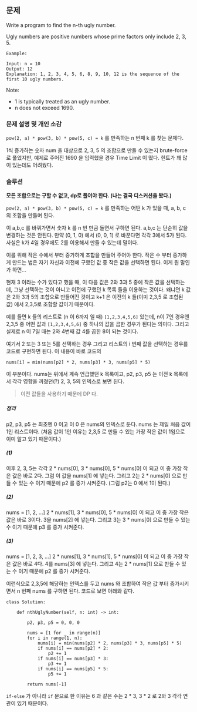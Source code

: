 ## 문제

Write a program to find the n-th ugly number.

Ugly numbers are positive numbers whose prime factors only include 2, 3, 5. 

```
Example:

Input: n = 10
Output: 12
Explanation: 1, 2, 3, 4, 5, 6, 8, 9, 10, 12 is the sequence of the first 10 ugly numbers.
```

Note:  

- 1 is typically treated as an ugly number.
- n does not exceed 1690.

### 문제 설명 및 개인 소감
`pow(2, a) * pow(3, b) * pow(5, c) = k` 를 만족하는 n 번째 k 를 찾는 문제다.

1씩 증가하는 숫자 num 을 대상으로 2, 3, 5 의 조합으로 만들 수 있는지 brute-force 로 풀었지만, 예제로 주어진 1690 을 입력했을 경우 Time Limit 이 떴다.
힌트가 꽤 많이 있는데도 어려웠다.

### 솔루션

__모든 조합으로는 구할 수 없고, dp로 풀어야 한다. (나는 결국 디스커션을 봤다.)__

`pow(2, a) * pow(3, b) * pow(5, c) = k` 를 만족하는 어떤 k 가 있을 때, a, b, c 의 조합을 만들며 된다.

이 a,b,c 를 바꿔가면서 숫자 k 를 n 번 만큼 돌면서 구하면 된다.
a,b,c 는 단순히 값을 변경하는 것은 안된다. 만약 (0, 1, 0) 에서 (0, 0, 1) 로 바꾼다면 각각 3에서 5가 된다. 사실은 k가 4일 경우에도 2를 이용해서 만들 수 있는데 말이다.

이를 위해 작은 수에서 부터 증가하게 조합을 만들어 주어야 한다. 작은 수 부터 증가하게 만드는 법은 자기 자신과 이전에 구했던 값 중 작은 값을 선택하면 된다.
이게 뭔 말인가 하면...


현재 3 이라는 수가 있다고 했을 때, 이 다음 값은 2와 3과 5 중에 작은 값을 선택하는데, 그냥 선택하는 것이 아니고 이전에 구했던 k 목록 들을 이용하는 것이다.
왜냐면 k 값은 2와 3과 5의 조합으로 만들어진 것이고 k+1 은 이전의 k 들(이미 2,3,5 로 조합된 값) 에서 2,3,5로 조합할 값이기 때문이다.

예를 들면 k 들의 리스트로 (n 이 6까지 일 때) `[1,2,3,4,5,6]` 있는데, n이 7인 경우엔 2,3,5 중 어떤 값과 `[1,2,3,4,5,6]` 중 하나의 값을 곱한 경우가 된다는 의미다.
그리고 실제로 n 이 7일 때는 2와 4번째 값 4를 곱한 8이 되는 것이다.

여기서 2 또는 3 또는 5를 선택하는 경우 그리고 리스트의 i 번째 값을 선택하는 경우를 코드로 구현하면 된다. 이 내용이 바로 코드의

```python3
nums[i] = min(nums[p2] * 2, nums[p3] * 3, nums[p5] * 5)
```

이 부분이다. nums는 위에서 계속 언급했던 k 목록이고, p2, p3, p5 는 이전 k 목록에서 각각 영향을 끼쳤던(?) 2, 3, 5의 인덱스로 보면 된다.

> 이전 값들을 사용하기 때문에 DP 다.


##### 정리
p2, p3, p5 는 최초엔 0 이고 이 0 은 nums의 인덱스로 둔다. nums 는 제일 처음 값이 1인 리스트이다. 
(처음 값이 1인 이유는 2,3,5 로 만들 수 있는 가장 작은 값이 1임으로 이미 알고 있기 때문이다.)


##### (1)
이후 2, 3, 5는 각각 2 * nums[0], 3 * nums[0], 5 * nums[0] 이 되고 이 중 가장 작은 값은 바로 2다. 그럼 이 값을
nums[1] 에 넣는다. 그리고 2는 2 * nums[0] 으로 만들 수 있는 수 이기 때문에 p2 를 증가 시켜준다. (그럼 p2는 0 에서 1이 된다.)

##### (2)
nums = [1, 2, ...]
2 * nums[1], 3 * nums[0], 5 * nums[0] 이 되고 이 중 가장 작은 값은 바로 3이다.
3을 nums[2] 에 넣는다. 그리고 3는 3 * nums[0] 으로 만들 수 있는 수 이기 때문에 p3 를 증가 시켜준다.

##### (3)
nums = [1, 2, 3, ...]
2 * nums[1], 3 * nums[1], 5 * nums[0] 이 되고 이 중 가장 작은 값은 바로 4다.
4를 nums[3] 에 넣는다. 그리고 4는 2 * nums[1] 으로 만들 수 있는 수 이기 때문에 p2 를 증가 시켜준다.

이런식으로 2,3,5에 해당하는 인덱스를 두고 nums 와 조합하여 작은 값 부터 증가시키면서 n 번째 nums 를 구하면 된다.
코드로 보면 아래와 같다.

```python3
class Solution:

    def nthUglyNumber(self, n: int) -> int:

        p2, p3, p5 = 0, 0, 0

        nums = [1 for _ in range(n)]
        for i in range(1, n):
            nums[i] = min(nums[p2] * 2, nums[p3] * 3, nums[p5] * 5)
            if nums[i] == nums[p2] * 2:
                p2 += 1
            if nums[i] == nums[p3] * 3:
                p3 += 1
            if nums[i] == nums[p5] * 5:
                p5 += 1

        return nums[-1]
```

`if-else` 가 아니라 `if` 문으로 한 이유는 6 과 같은 수는 2 * 3, 3 * 2 로 2와 3 각각 연관이 있기 때문이다.
